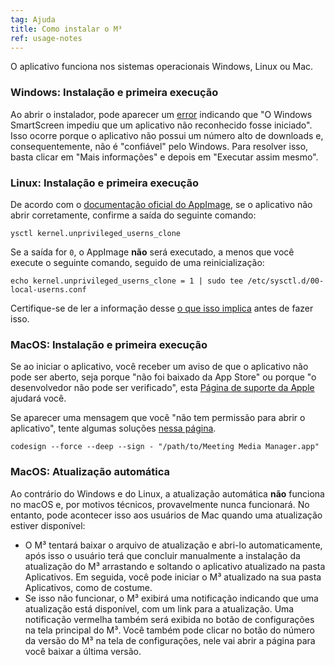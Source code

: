 ```yaml
---
tag: Ajuda
title: Como instalar o M³
ref: usage-notes
---
```


O aplicativo funciona nos sistemas operacionais Windows, Linux ou Mac.

### Windows: Instalação e primeira execução

Ao abrir o instalador, pode aparecer um [error](assets/img/other/win-smartscreen.png) indicando que "O Windows SmartScreen impediu que um aplicativo não reconhecido fosse iniciado". Isso ocorre porque o aplicativo não possui um número alto de downloads e, consequentemente, não é "confiável" pelo Windows. Para resolver isso, basta clicar em "Mais informações" e depois em "Executar assim mesmo".

### Linux: Instalação e primeira execução

De acordo com o [documentação oficial do AppImage](https://docs.appimage.org/user-guide/troubleshooting/electron-sandboxing.html), se o aplicativo não abrir corretamente, confirme a saída do seguinte comando:

`ysctl kernel.unprivileged_userns_clone`

Se a saída for `0`, o AppImage **não** será executado, a menos que você execute o seguinte comando, seguido de uma reinicialização:

`echo kernel.unprivileged_userns_clone = 1 | sudo tee /etc/sysctl.d/00-local-userns.conf`

Certifique-se de ler a informação desse [o que isso implica](https://lwn.net/Articles/673597/) antes de fazer isso.

### MacOS: Instalação e primeira execução

Se ao iniciar o aplicativo, você receber um aviso de que o aplicativo não pode ser aberto, seja porque "não foi baixado da App Store" ou porque "o desenvolvedor não pode ser verificado", esta [Página de suporte da Apple](https://support.apple.com/en-ca/HT202491) ajudará você.

Se aparecer uma mensagem que você "não tem permissão para abrir o aplicativo", tente algumas soluções [nessa página](https://stackoverflow.com/questions/64842819/cant-run-app-because-of-permission-in-big-sur/64895860).

`codesign --force --deep --sign - "/path/to/Meeting Media Manager.app"`

### MacOS: Atualização automática

Ao contrário do Windows e do Linux, a atualização automática **não** funciona no macOS e, por motivos técnicos, provavelmente nunca funcionará. No entanto, pode acontecer isso aos usuários de Mac quando uma atualização estiver disponível:

- O M³ tentará baixar o arquivo de atualização e abri-lo automaticamente, após isso o usuário terá que concluir manualmente a instalação da atualização do M³ arrastando e soltando o aplicativo atualizado na pasta Aplicativos. Em seguida, você pode iniciar o M³ atualizado na sua pasta Aplicativos, como de costume.
- Se isso não funcionar, o M³ exibirá uma notificação indicando que uma atualização está disponível, com um link para a atualização. Uma notificação vermelha também será exibida no botão de configurações na tela principal do M³. Você também pode clicar no botão do número da versão do M³ na tela de configurações, nele vai abrir a página para você baixar a última versão.
